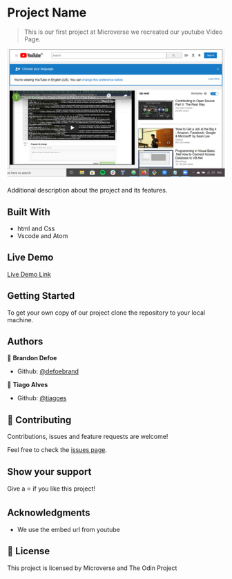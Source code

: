 # Project Name

> This is our first project at Microverse we recreated our youtube Video Page.

![screenshot](images/screenshot.png)

Additional description about the project and its features.

## Built With

- html and Css
- Vscode and Atom

## Live Demo

[Live Demo Link](https://tiagoes.github.io/youtubeProject/)


## Getting Started

To get your own copy of our project clone the repository to your local machine.



## Authors

👤 **Brandon Defoe**

- Github: [@defoebrand](https://github.com/defoebrand)

👤 **Tiago Alves**

- Github: [@tiagoes](https://github.com/tiagoes)


## 🤝 Contributing

Contributions, issues and feature requests are welcome!

Feel free to check the [issues page](issues/).

## Show your support

Give a ⭐️ if you like this project!

## Acknowledgments

- We use the embed url from youtube

## 📝 License

This project is licensed by Microverse and The Odin Project
